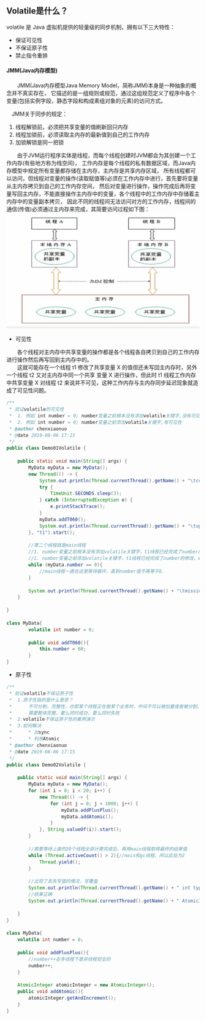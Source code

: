 ## Volatile是什么？
volatile 是 Java 虚拟机提供的轻量级的同步机制，拥有以下三大特性：
- 保证可见性
- 不保证原子性
- 禁止指令重排

#### JMM(Java内存模型)
&#8194;&#8194;&#8194;&#8194;JMM(Java内存模型Java Memory Model，简称JMM)本身是一种抽象的概念并不真实存在，
它描述的是一组规则或规范，通过这组规范定义了程序中各个变量(包括实例字段，静态字段和构成素组对象的元素)的访问方式。  

&#8194;&#8194;JMM关于同步的规定：
1. 线程解锁前，必须把共享变量的值刷新回只内存
2. 线程加锁前，必须读取主内存的最新值到自己的工作内存
3. 加锁解锁是同一把锁

&#8194;&#8194;&#8194;&#8194;由于JVM运行程序实体是线程，而每个线程创建时JVM都会为其创建一个工作内存(有些地方称为栈空间)，
工作内存是每个线程的私有数据区域，而Java内存模型中规定所有变量都存储在主内存，主内存是共享内存区域，
所有线程都可以访问，但线程对变量的操作(读取赋值等)必须在工作内存中进行，首先要将变量从主内存拷贝到自己的工作内存空间，
然后对变量进行操作，操作完成后再将变量写回主内存，不能直接操作主内存中的变量，各个线程中的工作内存中存储着主内存中的变量副本拷贝，
因此不同的线程间无法访问对方的工作内存，线程间的通信(传值)必须通过主内存来完成，其简要访问过程如下图：  
![JMM](JMM.png#pic_center)
- 可见性

&#8194;&#8194;&#8194;&#8194;各个线程对主内存中共享变量的操作都是各个线程各自拷贝到自己的工作内存进行操作然后再写回到主内存中的。  
&#8194;&#8194;&#8194;&#8194;这就可能存在一个线程 t1 修改了共享变量 X 的值但还未写回主内存时，另外一个线程 t2 又对主内存中同一个共享
变量 X 进行操作，但此时 t1 线程工作内存中共享变量 X 对线程 t2 来说并不可见，这种工作内存与主内存同步延迟现象就造成了可见性问题。
```java
/**
 * 验证volatile的可见性
 *  1. 例如 int number = 0; number变量之前根本没有添加volatile关键字,没有可见性
 *  2. 例如 int number = 0; number变量之前添加volatile关键字,有可见性
 * @author chenxiaonuo
 * @date 2019-08-06 17:15
 */
public class Demo01Volatile {

    public static void main(String[] args) {
        MyData myData = new MyData();
        new Thread(() -> {
            System.out.println(Thread.currentThread().getName() + "\tcome in");
            try {
                TimeUnit.SECONDS.sleep(3);
            } catch (InterruptedException e) {
                e.printStackTrace();
            }
            myData.addT060();
            System.out.println(Thread.currentThread().getName() + "\tupdate number value：" + myData.number);
        }, "t1").start();

        //第二个线程就是main线程
        //1. number变量之前根本没有添加volatile关键字，t1线程已经完成了number的修改，但是main线程没有接收到number改变了，因此一直等待
        //1. number变量之前添加volatile关键字，t1线程已经完成了number的修改，main线程接收到number改变了，满足条件继续执行
        while (myData.number == 0){
            //main线程一直在这里等待循环，直到number值不再等于0.
        }

        System.out.println(Thread.currentThread().getName() + "\tmission is over，main get number value：" + myData.number);
    }

}

class MyData{
        volatile int number = 0;
    
        public void addT060(){
            this.number = 60;
        }
}

```
- 原子性
```java
/**
 * 验证volatile不保证原子性
 *  1.原子性指的是什么意思？
 *      不可分割，完整性，也即某个线程正在做某个业务时，中间不可以被加塞或者被分割。
 *      需要整体完整，要么同时成功，要么同时失败
 *  2.volatile不保证原子性的案例演示
 *  3.如何解决
 *      * 加sync
 *      * 利用Atomic
 * @author chenxiaonuo
 * @date 2019-08-06 17:15
 */
public class Demo02Volatile {

    public static void main(String[] args) {
        MyData myData = new MyData();
        for (int i = 0; i < 20; i++) {
            new Thread(() -> {
                for (int j = 0; j < 1000; j++) {
                    myData.addPlusPlus();
                    myData.addAtomic();
                }
            }, String.valueOf(i)).start();
        }

        //需要等待上面的20个线程全部计算完成后，再用main线程取得最终的结果值
        while (Thread.activeCount() > 2){//main和gc线程，所以此处为2
            Thread.yield();
        }

        //出现了丢失写值的情况，写覆盖
        System.out.println(Thread.currentThread().getName() + " int type, finally number value：" + myData.number);
        //结果正确
        System.out.println(Thread.currentThread().getName() + " AtomicInteger type, finally number value：" + myData.atomicInteger);

    }
}

class MyData{
    volatile int number = 0;

    public void addPlusPlus(){
        //number++在多线程下是非线程安全的
        number++;
    }

    AtomicInteger atomicInteger = new AtomicInteger();
    public void addAtomic(){
        atomicInteger.getAndIncrement();
    }
}
```
&#8194;&#8194;&#8194;&#8194;
